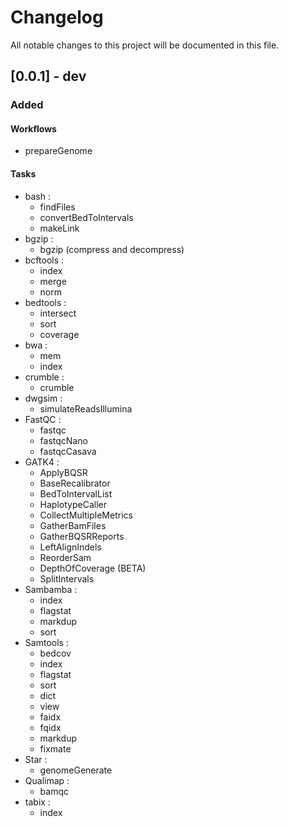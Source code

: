 # Changelog

All notable changes to this project will be documented in this file.

## [0.0.1] - dev

### Added

#### Workflows

- prepareGenome

#### Tasks

- bash :
	- findFiles
	- convertBedToIntervals
	- makeLink
- bgzip :
	- bgzip (compress and decompress)
- bcftools :
	- index
	- merge
	- norm
- bedtools :
	- intersect
	- sort
	- coverage
- bwa :
	- mem
	- index
- crumble :
	- crumble
- dwgsim :
	- simulateReadsIllumina
- FastQC :
	- fastqc
	- fastqcNano
	- fastqcCasava
- GATK4 :
	- ApplyBQSR
	- BaseRecalibrator
	- BedToIntervalList
	- HaplotypeCaller
	- CollectMultipleMetrics
	- GatherBamFiles
	- GatherBQSRReports
	- LeftAlignIndels
	- ReorderSam
	- DepthOfCoverage (BETA)
	- SplitIntervals
- Sambamba :
	- index
	- flagstat
	- markdup
	- sort
- Samtools :
	- bedcov
	- index
	- flagstat
	- sort
	- dict
	- view
	- faidx
	- fqidx
	- markdup
	- fixmate
- Star :
	- genomeGenerate
- Qualimap :
	- bamqc
- tabix :
	- index
